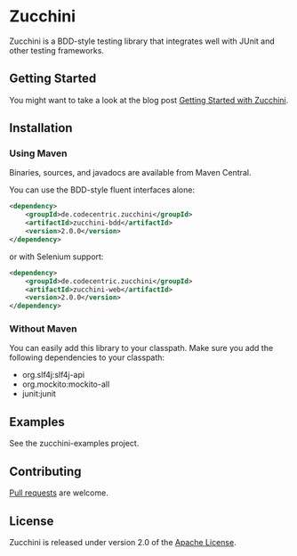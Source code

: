 Zucchini
========

Zucchini is a BDD-style testing library that integrates well with JUnit and other testing frameworks.

## Getting Started

You might want to take a look at the blog post [Getting Started with Zucchini](https://blog.codecentric.de/en/2014/07/getting-started-zucchini/).

## Installation

### Using Maven

Binaries, sources, and javadocs are available from Maven Central.

You can use the BDD-style fluent interfaces alone:

```xml
<dependency>
	<groupId>de.codecentric.zucchini</groupId>
	<artifactId>zucchini-bdd</artifactId>
	<version>2.0.0</version>
</dependency>
```

or with Selenium support:

```xml
<dependency>
	<groupId>de.codecentric.zucchini</groupId>
	<artifactId>zucchini-web</artifactId>
	<version>2.0.0</version>
</dependency>
```

### Without Maven

You can easily add this library to your classpath. Make sure you add the following dependencies to your classpath:

* org.slf4j:slf4j-api
* org.mockito:mockito-all
* junit:junit

## Examples

See the zucchini-examples project.

## Contributing

[Pull requests][] are welcome.

## License

Zucchini is released under version 2.0 of the [Apache License][].

[Pull requests]: http://help.github.com/send-pull-requests
[Apache License]: http://www.apache.org/licenses/LICENSE-2.0
